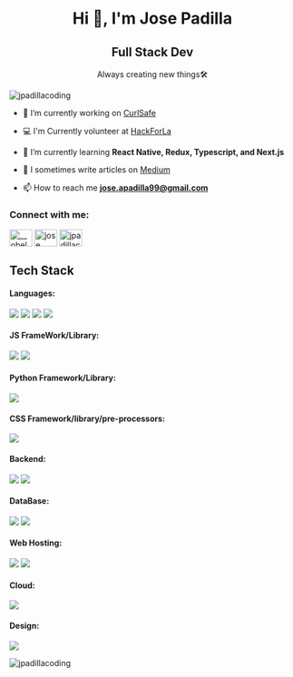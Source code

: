 <h1 align="center">Hi 👋, I'm Jose Padilla</h1>
<h2 align="center">Full Stack Dev</h2>
<p align="center">Always creating new things🛠️</p>


<p align="left"> <img src="https://komarev.com/ghpvc/?username=jpadillacoding&label=Profile%20views&color=0e75b6&style=flat" alt="jpadillacoding" /> </p>


- 🔭 I’m currently working on [CurlSafe](https://github.com/JpadillaCoding/CurlSafe-Frontend)
  
- 💻 I'm Currently volunteer at [HackForLa](https://www.hackforla.org/)

- 🌱 I’m currently learning **React Native, Redux, Typescript, and Next.js**

- 📝 I sometimes write articles on [Medium](https://medium.com/@jose.apadilla99)

- 📫 How to reach me **jose.apadilla99@gmail.com**

<h3 align="left">Connect with me:</h3>
<p align="left">
<a href="https://twitter.com/__obelus" target="blank"><img align="center" src="https://raw.githubusercontent.com/rahuldkjain/github-profile-readme-generator/master/src/images/icons/Social/twitter.svg" alt="__obelus" height="30" width="40" /></a>
<a href="https://linkedin.com/in/jose padilla" target="blank"><img align="center" src="https://raw.githubusercontent.com/rahuldkjain/github-profile-readme-generator/master/src/images/icons/Social/linked-in-alt.svg" alt="jose padilla" height="30" width="40" /></a>
<a href="https://www.leetcode.com/jpadillacoding" target="blank"><img align="center" src="https://raw.githubusercontent.com/rahuldkjain/github-profile-readme-generator/master/src/images/icons/Social/leet-code.svg" alt="jpadillacoding" height="30" width="40" /></a>
</p>

<h2 align="left">Tech Stack</h2>
<h4>Languages:</h4>
<img src="https://img.shields.io/badge/JavaScript-F7DF1E?style=for-the-badge&logo=JavaScript&logoColor=white">
<img src="https://img.shields.io/badge/HTML-239120?style=for-the-badge&logo=html5&logoColor=white">
<img src="https://img.shields.io/badge/CSS-239120?&style=for-the-badge&logo=css3&logoColor=white">
<img src="https://img.shields.io/badge/Python-3776AB?style=for-the-badge&logo=python&logoColor=white">
<h4>JS FrameWork/Library:</h4>
<img src="https://img.shields.io/badge/React-20232A?style=for-the-badge&logo=react&logoColor=61DAFB">
<img src="https://img.shields.io/badge/React_Native-20232A?style=for-the-badge&logo=react&logoColor=61DAFB">
<h4>Python Framework/Library:<h4>
<img src="https://img.shields.io/badge/Django-092E20?style=for-the-badge&logo=django&logoColor=white">
<h4>CSS Framework/library/pre-processors:</h4>
<img src="https://img.shields.io/badge/Bootstrap-563D7C?style=for-the-badge&logo=bootstrap&logoColor=white">
<h4>Backend:</h4>
<img src="https://img.shields.io/badge/Express.js-404D59?style=for-the-badge">
<img src="https://img.shields.io/badge/Node.js-43853D?style=for-the-badge&logo=node.js&logoColor=white">
<h4>DataBase:</h4>
<img src="https://img.shields.io/badge/PostgreSQL-316192?style=for-the-badge&logo=postgresql&logoColor=white">
<img src="https://img.shields.io/badge/MongoDB-4EA94B?style=for-the-badge&logo=mongodb&logoColor=white">
<h4>Web Hosting:</h4>
<img src="https://img.shields.io/badge/Netlify-00C7B7?style=for-the-badge&logo=netlify&logoColor=white">
<img src="https://img.shields.io/badge/Heroku-430098?style=for-the-badge&logo=heroku&logoColor=white">
<h4>Cloud:</h4>
<img src="https://img.shields.io/badge/Google_Cloud-4285F4?style=for-the-badge&logo=google-cloud&logoColor=white">
<h4>Design:</h4>
<img src="https://img.shields.io/badge/Adobe%20XD-470137?style=for-the-badge&logo=Adobe%20XD&logoColor=#FF61F6">

  




<p><img align="center" src="https://github-readme-stats.vercel.app/api/top-langs?username=jpadillacoding&show_icons=true&locale=en&layout=compact" alt="jpadillacoding" /></p>

